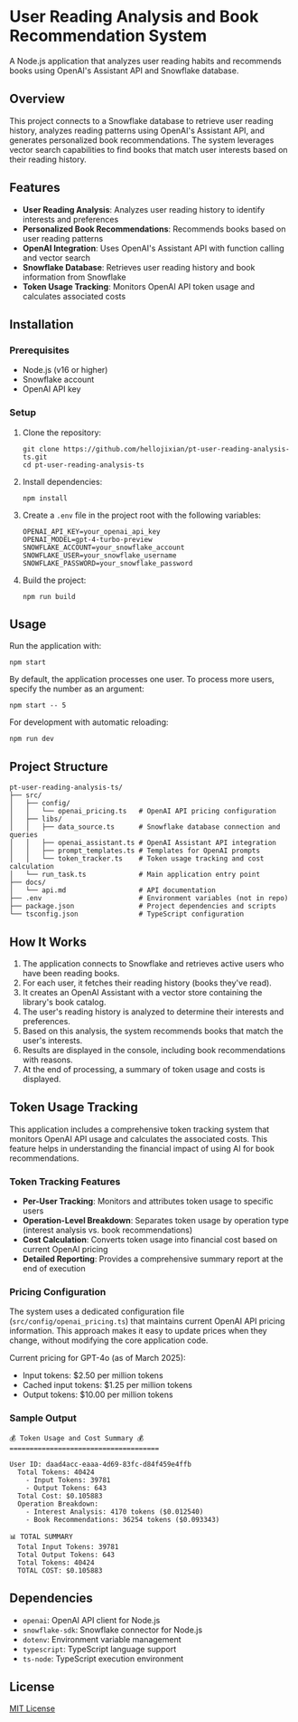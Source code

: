 # User Reading Analysis and Book Recommendation System

A Node.js application that analyzes user reading habits and recommends books using OpenAI's Assistant API and Snowflake database.

## Overview

This project connects to a Snowflake database to retrieve user reading history, analyzes reading patterns using OpenAI's Assistant API, and generates personalized book recommendations. The system leverages vector search capabilities to find books that match user interests based on their reading history.

## Features

- **User Reading Analysis**: Analyzes user reading history to identify interests and preferences
- **Personalized Book Recommendations**: Recommends books based on user reading patterns
- **OpenAI Integration**: Uses OpenAI's Assistant API with function calling and vector search
- **Snowflake Database**: Retrieves user reading history and book information from Snowflake
- **Token Usage Tracking**: Monitors OpenAI API token usage and calculates associated costs

## Installation

### Prerequisites

- Node.js (v16 or higher)
- Snowflake account
- OpenAI API key

### Setup

1. Clone the repository:
   ```
   git clone https://github.com/hellojixian/pt-user-reading-analysis-ts.git
   cd pt-user-reading-analysis-ts
   ```

2. Install dependencies:
   ```
   npm install
   ```

3. Create a `.env` file in the project root with the following variables:
   ```
   OPENAI_API_KEY=your_openai_api_key
   OPENAI_MODEL=gpt-4-turbo-preview
   SNOWFLAKE_ACCOUNT=your_snowflake_account
   SNOWFLAKE_USER=your_snowflake_username
   SNOWFLAKE_PASSWORD=your_snowflake_password
   ```

4. Build the project:
   ```
   npm run build
   ```

## Usage

Run the application with:

```
npm start
```

By default, the application processes one user. To process more users, specify the number as an argument:

```
npm start -- 5
```

For development with automatic reloading:

```
npm run dev
```

## Project Structure

```
pt-user-reading-analysis-ts/
├── src/
│   ├── config/
│   │   └── openai_pricing.ts   # OpenAI API pricing configuration
│   ├── libs/
│   │   ├── data_source.ts      # Snowflake database connection and queries
│   │   ├── openai_assistant.ts # OpenAI Assistant API integration
│   │   ├── prompt_templates.ts # Templates for OpenAI prompts
│   │   └── token_tracker.ts    # Token usage tracking and cost calculation
│   └── run_task.ts             # Main application entry point
├── docs/
│   └── api.md                  # API documentation
├── .env                        # Environment variables (not in repo)
├── package.json                # Project dependencies and scripts
└── tsconfig.json               # TypeScript configuration
```

## How It Works

1. The application connects to Snowflake and retrieves active users who have been reading books.
2. For each user, it fetches their reading history (books they've read).
3. It creates an OpenAI Assistant with a vector store containing the library's book catalog.
4. The user's reading history is analyzed to determine their interests and preferences.
5. Based on this analysis, the system recommends books that match the user's interests.
6. Results are displayed in the console, including book recommendations with reasons.
7. At the end of processing, a summary of token usage and costs is displayed.

## Token Usage Tracking

This application includes a comprehensive token tracking system that monitors OpenAI API usage and calculates the associated costs. This feature helps in understanding the financial impact of using AI for book recommendations.

### Token Tracking Features

- **Per-User Tracking**: Monitors and attributes token usage to specific users
- **Operation-Level Breakdown**: Separates token usage by operation type (interest analysis vs. book recommendations)
- **Cost Calculation**: Converts token usage into financial cost based on current OpenAI pricing
- **Detailed Reporting**: Provides a comprehensive summary report at the end of execution

### Pricing Configuration

The system uses a dedicated configuration file (`src/config/openai_pricing.ts`) that maintains current OpenAI API pricing information. This approach makes it easy to update prices when they change, without modifying the core application code.

Current pricing for GPT-4o (as of March 2025):
- Input tokens: $2.50 per million tokens
- Cached input tokens: $1.25 per million tokens
- Output tokens: $10.00 per million tokens

### Sample Output

```
💰 Token Usage and Cost Summary 💰
=====================================

User ID: daad4acc-eaaa-4d69-83fc-d84f459e4ffb
  Total Tokens: 40424
    - Input Tokens: 39781
    - Output Tokens: 643
  Total Cost: $0.105883
  Operation Breakdown:
    - Interest Analysis: 4170 tokens ($0.012540)
    - Book Recommendations: 36254 tokens ($0.093343)

📊 TOTAL SUMMARY
  Total Input Tokens: 39781
  Total Output Tokens: 643
  Total Tokens: 40424
  TOTAL COST: $0.105883
```

## Dependencies

- `openai`: OpenAI API client for Node.js
- `snowflake-sdk`: Snowflake connector for Node.js
- `dotenv`: Environment variable management
- `typescript`: TypeScript language support
- `ts-node`: TypeScript execution environment

## License

[MIT License](LICENSE)
